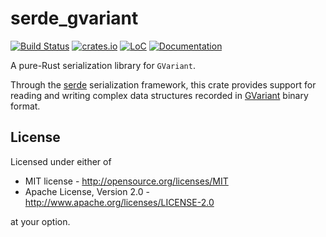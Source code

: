 # serde\_gvariant

[![Build Status](https://travis-ci.org/lucab/serde_gvariant.svg?branch=master)](https://travis-ci.org/lucab/serde_gvariant)
[![crates.io](https://img.shields.io/crates/v/serde_gvariant.svg)](https://crates.io/crates/serde_gvariant)
[![LoC](https://tokei.rs/b1/github/lucab/serde_gvariant?category=code)](https://github.com/lucab/serde_gvariant)
[![Documentation](https://docs.rs/serde_gvariant/badge.svg)](https://docs.rs/serde_gvariant)

A pure-Rust serialization library for `GVariant`.

Through the [serde](serde) serialization framework, this crate provides
support for reading and writing complex data structures recorded in
[GVariant](https://developer.gnome.org/glib/stable/glib-GVariant.html) binary format.

[serde]: https://serde.rs/
[gvariant]: https://developer.gnome.org/glib/stable/glib-GVariant.html

## License

Licensed under either of

 * MIT license - <http://opensource.org/licenses/MIT>
 * Apache License, Version 2.0 - <http://www.apache.org/licenses/LICENSE-2.0>

at your option.

